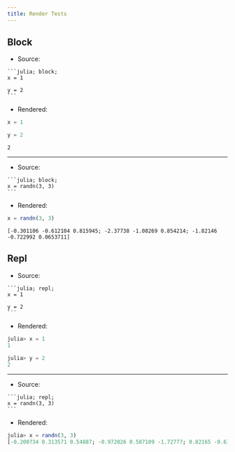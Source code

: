 ```yaml
---
title: Render Tests
---
```


## Block

  * Source:

````
```julia; block;
x = 1

y = 2
```
````

  * Rendered:

```julia
x = 1

y = 2
```

```
2
```

---

  * Source:

````
```julia; block;
x = randn(3, 3)
```
````

  * Rendered:

```julia
x = randn(3, 3)
```

```
[-0.301106 -0.612104 0.815945; -2.37738 -1.08269 0.854214; -1.82146 -0.722992 0.0653711]
```

## Repl

  * Source:

````
```julia; repl;
x = 1

y = 2
```
````

  * Rendered:

```julia
julia> x = 1
1

julia> y = 2
2
```

---

  * Source:

````
```julia; repl;
x = randn(3, 3)
```
````

  * Rendered:

```julia
julia> x = randn(3, 3)
[-0.200734 0.313571 0.54887; -0.972026 0.587109 -1.72777; 0.82165 -0.614287 -0.672044]
```

